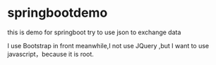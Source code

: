 # springbootdemo

this is demo for springboot
try to use json to exchange data


I use Bootstrap in front
meanwhile,I not use JQuery ,but I want to use javascript，because it is root.
